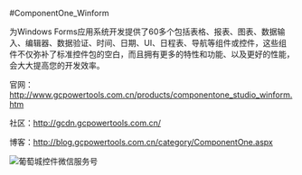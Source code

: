 #ComponentOne_Winform

为Windows Forms应用系统开发提供了60多个包括表格、报表、图表、数据输入、编辑器、数据验证、时间、日期、UI、日程表、导航等组件或控件，这些组件不仅弥补了标准控件包的空白，而且拥有更多的特性和功能、以及更好的性能，会大大提高您的开发效率。

官网：http://www.gcpowertools.com.cn/products/componentone_studio_winform.htm

社区：http://gcdn.gcpowertools.com.cn/

博客：http://blog.gcpowertools.com.cn/category/ComponentOne.aspx


![葡萄城控件微信服务号](http://weixin.gcpowertools.com.cn/images/public_Signature.png "葡萄城控件微信服务号")
